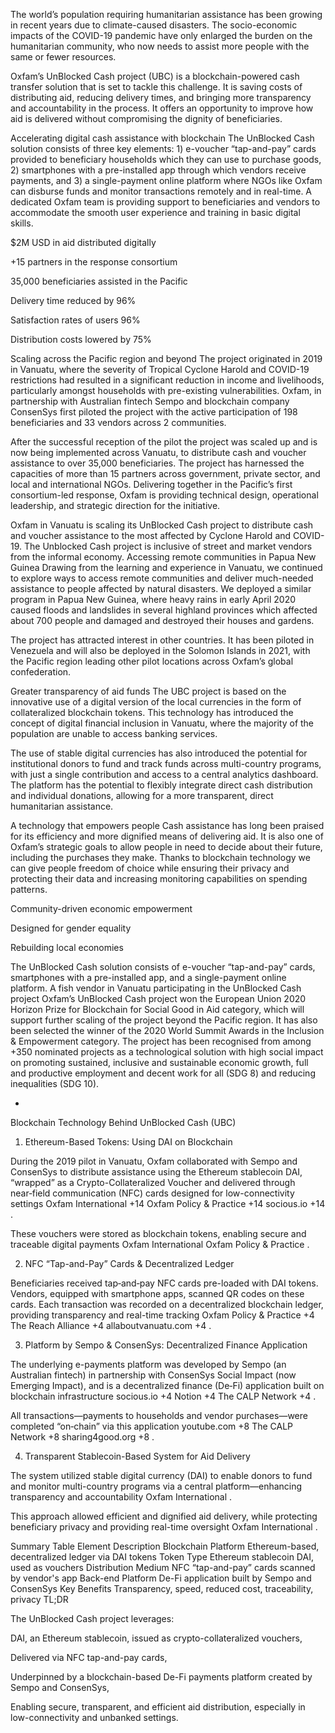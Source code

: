 The world’s population requiring humanitarian assistance has been growing in recent years due to climate-caused disasters. The socio-economic impacts of the COVID-19 pandemic have only enlarged the burden on the humanitarian community, who now needs to assist more people with the same or fewer resources.

Oxfam’s UnBlocked Cash project (UBC) is a blockchain-powered cash transfer solution that is set to tackle this challenge. It is saving costs of distributing aid, reducing delivery times, and bringing more transparency and accountability in the process. It offers an opportunity to improve how aid is delivered without compromising the dignity of beneficiaries.

Accelerating digital cash assistance with blockchain
The UnBlocked Cash solution consists of three key elements: 1) e-voucher “tap-and-pay” cards provided to beneficiary households which they can use to purchase goods, 2) smartphones with a pre-installed app through which vendors receive payments, and 3) a single-payment online platform where NGOs like Oxfam can disburse funds and monitor transactions remotely and in real-time. A dedicated Oxfam team is providing support to beneficiaries and vendors to accommodate the smooth user experience and training in basic digital skills.

$2M USD in aid distributed digitally

+15 partners in the response consortium

35,000 beneficiaries assisted in the Pacific

Delivery time reduced by 96%

Satisfaction rates of users 96%

Distribution costs lowered by 75%

Scaling across the Pacific region and beyond
The project originated in 2019 in Vanuatu, where the severity of Tropical Cyclone Harold and COVID-19 restrictions had resulted in a significant reduction in income and livelihoods, particularly amongst households with pre-existing vulnerabilities. Oxfam, in partnership with Australian fintech Sempo and blockchain company ConsenSys first piloted the project with the active participation of 198 beneficiaries and 33 vendors across 2 communities.

After the successful reception of the pilot the project was scaled up and is now being implemented across Vanuatu, to distribute cash and voucher assistance to over 35,000 beneficiaries. The project has harnessed the capacities of more than 15 partners across government, private sector, and local and international NGOs. Delivering together in the Pacific’s first consortium-led response, Oxfam is providing technical design, operational leadership, and strategic direction for the initiative.

Oxfam in Vanuatu is scaling its UnBlocked Cash project to distribute cash and voucher assistance to the most affected by Cyclone Harold and COVID-19.
The Unblocked Cash project is inclusive of street and market vendors from the informal economy.
Accessing remote communities in Papua New Guinea
Drawing from the learning and experience in Vanuatu, we continued to explore ways to access remote communities and deliver much-needed assistance to people affected by natural disasters. We deployed a similar program in Papua New Guinea, where heavy rains in early April 2020 caused floods and landslides in several highland provinces which affected about 700 people and damaged and destroyed their houses and gardens.

The project has attracted interest in other countries. It has been piloted in Venezuela and will also be deployed in the Solomon Islands in 2021, with the Pacific region leading other pilot locations across Oxfam’s global confederation.


Greater transparency of aid funds
The UBC project is based on the innovative use of a digital version of the local currencies in the form of collateralized blockchain tokens. This technology has introduced the concept of digital financial inclusion in Vanuatu, where the majority of the population are unable to access banking services.

The use of stable digital currencies has also introduced the potential for institutional donors to fund and track funds across multi-country programs, with just a single contribution and access to a central analytics dashboard. The platform has the potential to flexibly integrate direct cash distribution and individual donations, allowing for a more transparent, direct humanitarian assistance.

A technology that empowers people
Cash assistance has long been praised for its efficiency and more dignified means of delivering aid. It is also one of Oxfam’s strategic goals to allow people in need to decide about their future, including the purchases they make. Thanks to blockchain technology we can give people freedom of choice while ensuring their privacy and protecting their data and increasing monitoring capabilities on spending patterns.

Community-driven economic empowerment

Designed for gender equality

Rebuilding local economies

The UnBlocked Cash solution consists of e-voucher “tap-and-pay” cards, smartphones with a pre-installed app, and a single-payment online platform. 
A fish vendor in Vanuatu participating in the UnBlocked Cash project
Oxfam’s UnBlocked Cash project won the European Union 2020 Horizon Prize for Blockchain for Social Good in Aid category, which will support further scaling of the project beyond the Pacific region. It has also been selected the winner of the 2020 World Summit Awards in the Inclusion & Empowerment category. The project has been recognised from among +350 nominated projects as a technological solution with high social impact on promoting sustained, inclusive and sustainable economic growth, full and productive employment and decent work for all (SDG 8) and reducing inequalities (SDG 10).

-

Blockchain Technology Behind UnBlocked Cash (UBC)
1. Ethereum-Based Tokens: Using DAI on Blockchain

During the 2019 pilot in Vanuatu, Oxfam collaborated with Sempo and ConsenSys to distribute assistance using the Ethereum stablecoin DAI, “wrapped” as a Crypto-Collateralized Voucher and delivered through near‑field communication (NFC) cards designed for low-connectivity settings 
Oxfam International
+14
Oxfam Policy & Practice
+14
socious.io
+14
.

These vouchers were stored as blockchain tokens, enabling secure and traceable digital payments 
Oxfam International
Oxfam Policy & Practice
.

2. NFC “Tap-and-Pay” Cards & Decentralized Ledger

Beneficiaries received tap‑and‑pay NFC cards pre-loaded with DAI tokens. Vendors, equipped with smartphone apps, scanned QR codes on these cards. Each transaction was recorded on a decentralized blockchain ledger, providing transparency and real-time tracking 
Oxfam Policy & Practice
+4
The Reach Alliance
+4
allaboutvanuatu.com
+4
.

3. Platform by Sempo & ConsenSys: Decentralized Finance Application

The underlying e-payments platform was developed by Sempo (an Australian fintech) in partnership with ConsenSys Social Impact (now Emerging Impact), and is a decentralized finance (De‑Fi) application built on blockchain infrastructure 
socious.io
+4
Notion
+4
The CALP Network
+4
.

All transactions—payments to households and vendor purchases—were completed “on‑chain” via this application 
youtube.com
+8
The CALP Network
+8
sharing4good.org
+8
.

4. Transparent Stablecoin-Based System for Aid Delivery

The system utilized stable digital currency (DAI) to enable donors to fund and monitor multi-country programs via a central platform—enhancing transparency and accountability 
Oxfam International
.

This approach allowed efficient and dignified aid delivery, while protecting beneficiary privacy and providing real-time oversight 
Oxfam International
.

Summary Table
Element	Description
Blockchain Platform	Ethereum-based, decentralized ledger via DAI tokens
Token Type	Ethereum stablecoin DAI, used as vouchers
Distribution Medium	NFC “tap-and-pay” cards scanned by vendor's app
Back-end Platform	De-Fi application built by Sempo and ConsenSys
Key Benefits	Transparency, speed, reduced cost, traceability, privacy
TL;DR

The UnBlocked Cash project leverages:

DAI, an Ethereum stablecoin, issued as crypto-collateralized vouchers,

Delivered via NFC tap-and-pay cards,

Underpinned by a blockchain-based De-Fi payments platform created by Sempo and ConsenSys,

Enabling secure, transparent, and efficient aid distribution, especially in low-connectivity and unbanked settings.